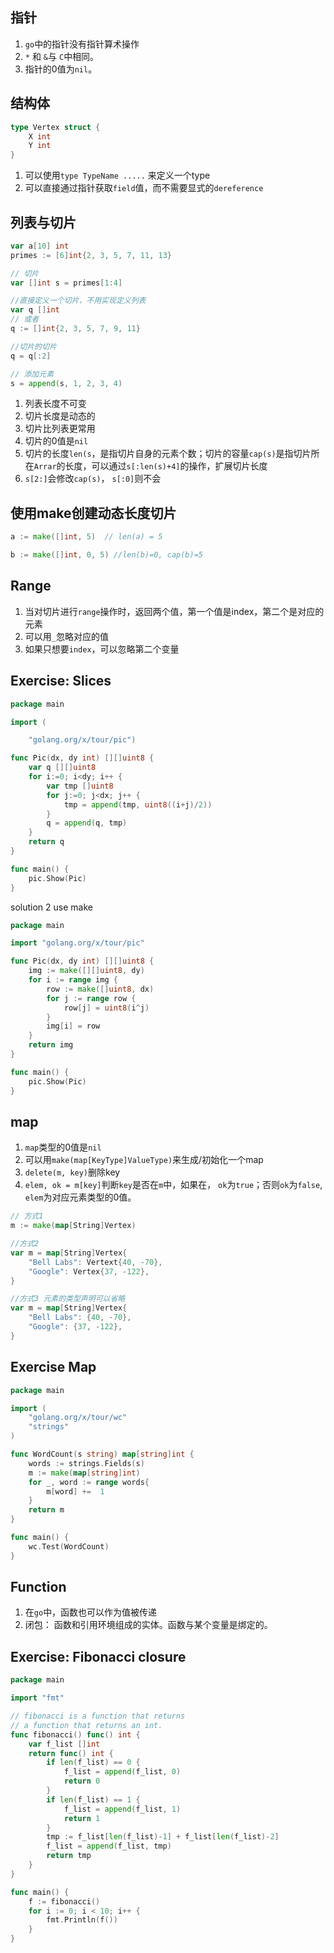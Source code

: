 ## 指针
1. `go`中的指针没有指针算术操作
1. `*` 和 `&`与 `C`中相同。
1. 指针的0值为`nil`。


## 结构体
```go
type Vertex struct {
    X int
    Y int
}
```
1. 可以使用`type TypeName .....` 来定义一个type
1. 可以直接通过指针获取`field`值，而不需要显式的`dereference`


## 列表与切片
```go
var a[10] int
primes := [6]int{2, 3, 5, 7, 11, 13}

// 切片
var []int s = primes[1:4]

//直接定义一个切片，不用实现定义列表
var q []int
// 或者
q := []int{2, 3, 5, 7, 9, 11}

//切片的切片
q = q[:2]

// 添加元素
s = append(s, 1, 2, 3, 4)
```
1. 列表长度不可变
1. 切片长度是动态的
1. 切片比列表更常用
1. 切片的0值是`nil`
1. 切片的长度`len(s`，是指切片自身的元素个数；切片的容量`cap(s)`是指切片所在`Arrar`的长度，可以通过`s[:len(s)+4]`的操作，扩展切片长度
1. `s[2:]`会修改`cap(s)`， `s[:0]`则不会

## 使用make创建动态长度切片
```go
a := make([]int, 5)  // len(a) = 5

b := make([]int, 0, 5) //len(b)=0, cap(b)=5
```

## Range
1. 当对切片进行`range`操作时，返回两个值，第一个值是index，第二个是对应的元素
1. 可以用`_`忽略对应的值
1. 如果只想要`index`，可以忽略第二个变量

## Exercise: Slices
```go
package main

import (

	"golang.org/x/tour/pic")

func Pic(dx, dy int) [][]uint8 {
	var q [][]uint8
	for i:=0; i<dy; i++ {
		var tmp []uint8
		for j:=0; j<dx; j++ {
			tmp = append(tmp, uint8((i+j)/2))
		}
		q = append(q, tmp)
	}
	return q
}

func main() {
	pic.Show(Pic)
}
```
solution 2 use make
```go
package main

import "golang.org/x/tour/pic"

func Pic(dx, dy int) [][]uint8 {
	img := make([][]uint8, dy)
	for i := range img {
		row := make([]uint8, dx)
		for j := range row {
			row[j] = uint8(i^j)
		}
		img[i] = row
	}
	return img
}

func main() {
	pic.Show(Pic)
}

```

## map 
1. `map`类型的0值是`nil`
1. 可以用`make(map[KeyType]ValueType)`来生成/初始化一个map
1. `delete(m, key)`删除key
1. `elem, ok = m[key]`判断`key`是否在`m`中，如果在， `ok`为`true`；否则`ok`为`false`, `elem`为对应元素类型的0值。
```go
// 方式1
m := make(map[String]Vertex)

//方式2
var m = map[String]Vertex{
    "Bell Labs": Vertext{40, -70},
    "Google": Vertex{37, -122},
}

//方式3 元素的类型声明可以省略
var m = map[String]Vertex{
    "Bell Labs": {40, -70},
    "Google": {37, -122},
}
```

## Exercise Map
```go
package main

import (
	"golang.org/x/tour/wc"
	"strings"
)

func WordCount(s string) map[string]int {
	words := strings.Fields(s)
	m := make(map[string]int)
	for _, word := range words{
		m[word] +=  1
	}
	return m
}

func main() {
	wc.Test(WordCount)
}

```

## Function
1. 在`go`中，函数也可以作为值被传递
1. 闭包： 函数和引用环境组成的实体。函数与某个变量是绑定的。

## Exercise: Fibonacci closure
```go
package main

import "fmt"

// fibonacci is a function that returns
// a function that returns an int.
func fibonacci() func() int {
	var f_list []int
	return func() int {
		if len(f_list) == 0 {
			f_list = append(f_list, 0)
			return 0
		} 
		if len(f_list) == 1 {
			f_list = append(f_list, 1)
			return 1
		}
		tmp := f_list[len(f_list)-1] + f_list[len(f_list)-2]
		f_list = append(f_list, tmp)
		return tmp
	}
}

func main() {
	f := fibonacci()
	for i := 0; i < 10; i++ {
		fmt.Println(f())
	}
}
```